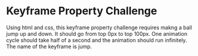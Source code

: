 # Keyframe Property Challenge

Using html and css, this keyframe property challenge requires makng a ball jump up and down. 
It should go from top 0px to top 100px. One animation cycle should take half of a second and the animation should run infinitely. 
The name of the keyframe is jump.
